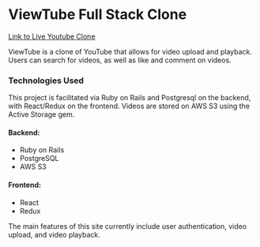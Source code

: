 # ViewTube Full Stack Clone

[Link to Live Youtube Clone](https://viewtube-clone.herokuapp.com)

ViewTube is a clone of YouTube that allows for video upload and playback. Users can search for videos, as well as like and comment on videos.

### Technologies Used

This project is facilitated via Ruby on Rails and Postgresql on the backend, with React/Redux on the frontend. Videos are stored on AWS S3 using the Active Storage gem.

#### Backend:
- Ruby on Rails
- PostgreSQL
- AWS S3

#### Frontend:
- React
- Redux

The main features of this site currently include user authentication, video upload, and video playback.

